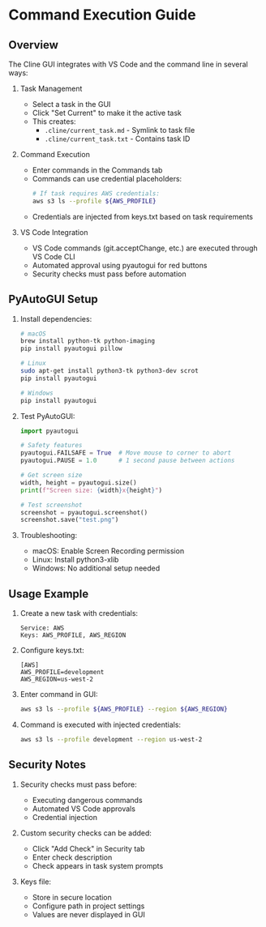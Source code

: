 # Command Execution Guide

## Overview

The Cline GUI integrates with VS Code and the command line in several ways:

1. Task Management
   - Select a task in the GUI
   - Click "Set Current" to make it the active task
   - This creates:
     - `.cline/current_task.md` - Symlink to task file
     - `.cline/current_task.txt` - Contains task ID

2. Command Execution
   - Enter commands in the Commands tab
   - Commands can use credential placeholders:
     ```bash
     # If task requires AWS credentials:
     aws s3 ls --profile ${AWS_PROFILE}
     ```
   - Credentials are injected from keys.txt based on task requirements

3. VS Code Integration
   - VS Code commands (git.acceptChange, etc.) are executed through VS Code CLI
   - Automated approval using pyautogui for red buttons
   - Security checks must pass before automation

## PyAutoGUI Setup

1. Install dependencies:
   ```bash
   # macOS
   brew install python-tk python-imaging
   pip install pyautogui pillow
   
   # Linux
   sudo apt-get install python3-tk python3-dev scrot
   pip install pyautogui
   
   # Windows
   pip install pyautogui
   ```

2. Test PyAutoGUI:
   ```python
   import pyautogui
   
   # Safety features
   pyautogui.FAILSAFE = True  # Move mouse to corner to abort
   pyautogui.PAUSE = 1.0      # 1 second pause between actions
   
   # Get screen size
   width, height = pyautogui.size()
   print(f"Screen size: {width}x{height}")
   
   # Test screenshot
   screenshot = pyautogui.screenshot()
   screenshot.save("test.png")
   ```

3. Troubleshooting:
   - macOS: Enable Screen Recording permission
   - Linux: Install python3-xlib
   - Windows: No additional setup needed

## Usage Example

1. Create a new task with credentials:
   ```
   Service: AWS
   Keys: AWS_PROFILE, AWS_REGION
   ```

2. Configure keys.txt:
   ```
   [AWS]
   AWS_PROFILE=development
   AWS_REGION=us-west-2
   ```

3. Enter command in GUI:
   ```bash
   aws s3 ls --profile ${AWS_PROFILE} --region ${AWS_REGION}
   ```

4. Command is executed with injected credentials:
   ```bash
   aws s3 ls --profile development --region us-west-2
   ```

## Security Notes

1. Security checks must pass before:
   - Executing dangerous commands
   - Automated VS Code approvals
   - Credential injection

2. Custom security checks can be added:
   - Click "Add Check" in Security tab
   - Enter check description
   - Check appears in task system prompts

3. Keys file:
   - Store in secure location
   - Configure path in project settings
   - Values are never displayed in GUI
